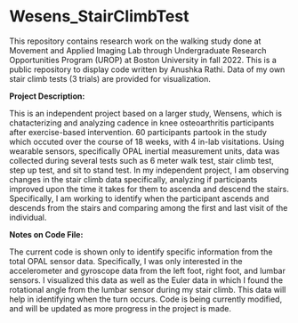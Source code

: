 # Wesens_StairClimbTest

This repository contains research work on the walking study done at Movement and Applied Imaging Lab through Undergraduate Research Opportunities Program (UROP) at Boston University in fall 2022. This is a public repository to display code written by Anushka Rathi. Data of my own stair climb tests (3 trials) are provided for visualization. 

<strong>Project Description: </strong>	

This is an independent project based on a larger study, Wensens, which is chatacterizing and analyzing cadence in knee osteoarthritis participants after exercise-based intervention. 60 participants partook in the study which occuted over the course of 18 weeks, with 4 in-lab visitations. Using wearable sensors, specifically OPAL inertial measurement units, data was collected during several tests such as 6 meter walk test, stair climb test, step up test, and sit to stand test. 
In my independent project, I am observing changes in the stair climb data specifically, analyzing if participants improved upon the time it takes for them to ascenda and descend the stairs. Specifically, I am working to identify when the participant ascends and descends from the stairs and comparing among the first and last visit of the individual. 

<strong>Notes on Code File: </strong>	

The current code is shown only to identify specific information from the total OPAL sensor data. Specifically, I was only interested in the accelerometer and gyroscope data from the left foot, right foot, and lumbar sensors. I visualized this data as well as the Euler data in which I found the rotational angle from the lumbar sensor during my stair climb. This data will help in identifying when the turn occurs. Code is being currently modified, and will be updated as more progress in the project is made. 


